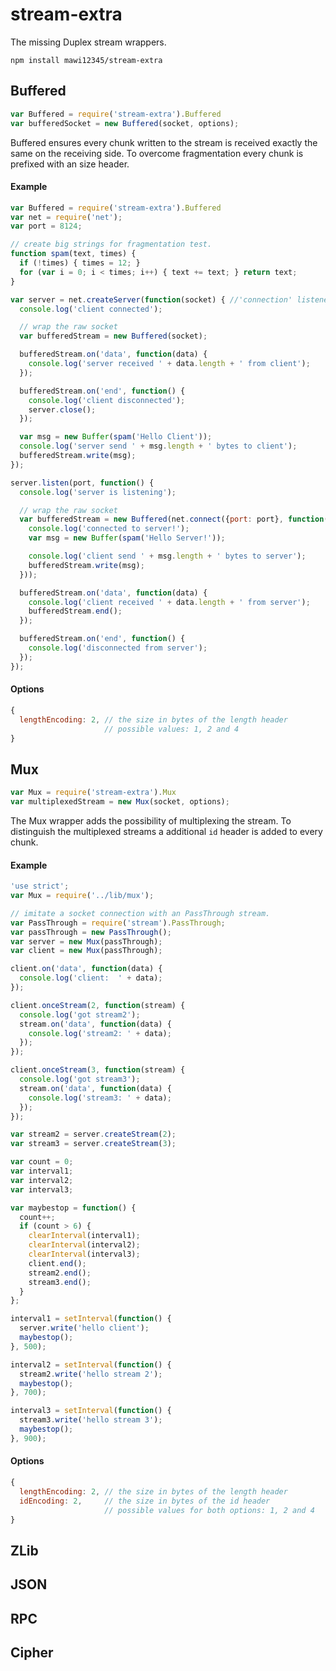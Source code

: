 # stream-extra

The missing Duplex stream wrappers.

    npm install mawi12345/stream-extra

## Buffered

```javascript
var Buffered = require('stream-extra').Buffered
var bufferedSocket = new Buffered(socket, options);
```

Buffered ensures every chunk written to the stream is received exactly the same  on the receiving side. To overcome fragmentation every chunk is prefixed with an size header.

#### Example

```javascript
var Buffered = require('stream-extra').Buffered
var net = require('net');
var port = 8124;

// create big strings for fragmentation test.
function spam(text, times) {
  if (!times) { times = 12; }
  for (var i = 0; i < times; i++) { text += text; } return text;
}

var server = net.createServer(function(socket) { //'connection' listener
  console.log('client connected');

  // wrap the raw socket
  var bufferedStream = new Buffered(socket);

  bufferedStream.on('data', function(data) {
    console.log('server received ' + data.length + ' from client');
  });

  bufferedStream.on('end', function() {
    console.log('client disconnected');
    server.close();
  });

  var msg = new Buffer(spam('Hello Client'));
  console.log('server send ' + msg.length + ' bytes to client');
  bufferedStream.write(msg);
});

server.listen(port, function() {
  console.log('server is listening');

  // wrap the raw socket
  var bufferedStream = new Buffered(net.connect({port: port}, function() {
    console.log('connected to server!');
    var msg = new Buffer(spam('Hello Server!'));

    console.log('client send ' + msg.length + ' bytes to server');
    bufferedStream.write(msg);
  }));

  bufferedStream.on('data', function(data) {
    console.log('client received ' + data.length + ' from server');
    bufferedStream.end();
  });

  bufferedStream.on('end', function() {
    console.log('disconnected from server');
  });
});
```

#### Options

```javascript
{
  lengthEncoding: 2, // the size in bytes of the length header
                     // possible values: 1, 2 and 4
}
```

## Mux

```javascript
var Mux = require('stream-extra').Mux
var multiplexedStream = new Mux(socket, options);
```

The Mux wrapper adds the possibility of multiplexing the stream. To distinguish the multiplexed streams a additional `id` header is added to every chunk.

#### Example

```javascript
'use strict';
var Mux = require('../lib/mux');

// imitate a socket connection with an PassThrough stream.
var PassThrough = require('stream').PassThrough;
var passThrough = new PassThrough();
var server = new Mux(passThrough);
var client = new Mux(passThrough);

client.on('data', function(data) {
  console.log('client:  ' + data);
});

client.onceStream(2, function(stream) {
  console.log('got stream2');
  stream.on('data', function(data) {
    console.log('stream2: ' + data);
  });
});

client.onceStream(3, function(stream) {
  console.log('got stream3');
  stream.on('data', function(data) {
    console.log('stream3: ' + data);
  });
});

var stream2 = server.createStream(2);
var stream3 = server.createStream(3);

var count = 0;
var interval1;
var interval2;
var interval3;

var maybestop = function() {
  count++;
  if (count > 6) {
    clearInterval(interval1);
    clearInterval(interval2);
    clearInterval(interval3);
    client.end();
    stream2.end();
    stream3.end();
  }
};

interval1 = setInterval(function() {
  server.write('hello client');
  maybestop();
}, 500);

interval2 = setInterval(function() {
  stream2.write('hello stream 2');
  maybestop();
}, 700);

interval3 = setInterval(function() {
  stream3.write('hello stream 3');
  maybestop();
}, 900);
```

#### Options

```javascript
{
  lengthEncoding: 2, // the size in bytes of the length header
  idEncoding: 2,     // the size in bytes of the id header
                     // possible values for both options: 1, 2 and 4
}
```

## ZLib

## JSON

## RPC

## Cipher
